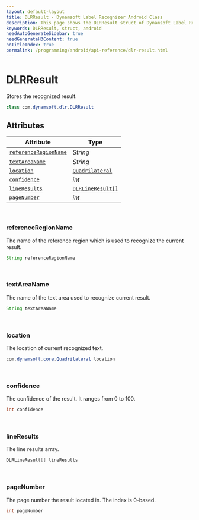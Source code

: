 ```yaml
---
layout: default-layout
title: DLRResult - Dynamsoft Label Recognizer Android Class
description: This page shows the DLRResult struct of Dynamsoft Label Recognizer for Android Language.
keywords: DLRResult, struct, android
needAutoGenerateSidebar: true
needGenerateH3Content: true
noTitleIndex: true
permalink: /programming/android/api-reference/dlr-result.html
---
```



# DLRResult
Stores the recognized result.

```java
class com.dynamsoft.dlr.DLRResult
```  

## Attributes
  
| Attribute | Type |
|---------- | ---- |
| [`referenceRegionName`](#referenceregionname) | *String* |
| [`textAreaName`](#textareaname) | *String* |
| [`location`](#location) | [`Quadrilateral`](quadrilateral.md) |
| [`confidence`](#confidence) | *int* |
| [`lineResults`](#lineresults) | [`DLRLineResult[]`](dlr-line-result.md) |
| [`pageNumber`](#pagenumber) | *int* |

&nbsp;

### referenceRegionName

The name of the reference region which is used to recognize the current result.

```java
String referenceRegionName
```

&nbsp;

### textAreaName

The name of the text area used to recognize current result.

```java
String textAreaName
```

&nbsp;

### location

The location of current recognized text.

```java
com.dynamsoft.core.Quadrilateral location
```

&nbsp;

### confidence

The confidence of the result. It ranges from 0 to 100.

```java
int confidence
```

&nbsp;

### lineResults

The line results array.

```java
DLRLineResult[] lineResults
```

&nbsp;

### pageNumber

The page number the result located in. The index is 0-based.

```java
int pageNumber
```
